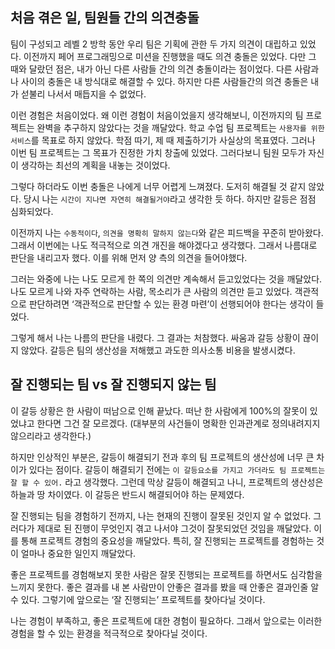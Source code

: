 ## 처음 겪은 일, 팀원들 간의 의견충돌
팀이 구성되고 레벨 2 방학 동안 우리 팀은 기획에 관한 두 가지 의견이 대립하고 있었다. 이전까지 페어 프로그래밍으로 미션을 진행했을 때도 의견 충돌은 있었다. 다만 그 때와 달랐던 점은, 내가 아닌 다른 사람들 간의 의견 충돌이라는 점이었다. 다른 사람과 나 사이의 충돌은 내 방식대로 해결할 수 있다. 하지만 다른 사람들간의 의견 충돌은 내가 섣불리 나서서 매듭지을 수 없었다.

이런 경험은 처음이었다. 왜 이런 경험이 처음이었을지 생각해보니, 이전까지의 팀 프로젝트는 완벽을 추구하지 않았다는 것을 깨달았다. 학교 수업 팀 프로젝트는 `사용자를 위한 서비스`를 목표로 하지 않았다. 학점 따기, 제 때 제출하기가 사실상의 목표였다. 그러나 이번 팀 프로젝트는 그 목표가 진정한 가치 창출에 있었다. 그러다보니 팀원 모두가 자신이 생각하는 최선의 계획을 내놓는 것이었다.

그렇다 하더라도 이번 충돌은 나에게 너무 어렵게 느껴졌다. 도저히 해결될 것 같지 않았다. 당시 나는 `시간이 지나면 자연히 해결될거야`라고 생각한 듯 하다. 하지만 갈등은 점점 심화되었다.

이전까지 나는 `수동적이다`, `의견을 명확히 말하지 않는다`와 같은 피드백을 꾸준히 받아왔다. 그래서 이번에는 나도 적극적으로 의견 개진을 해야겠다고 생각했다. 그래서 나름대로 판단을 내리고자 했다. 이를 위해 먼저 양 측의 의견을 들어야했다.

그러는 와중에 나는 나도 모르게 한 쪽의 의견만 계속해서 듣고있었다는 것을 깨달았다. 나도 모르게 나와 자주 연락하는 사람, 목소리가 큰 사람의 의견만 듣고 있었다. 객관적으로 판단하려면 ‘객관적으로 판단할 수 있는 환경 마련’이 선행되어야 한다는 생각이 들었다.

그렇게 해서 나는 나름의 판단을 내렸다. 그 결과는 처참했다. 싸움과 갈등 상황이 끊이지 않았다. 갈등은 팀의 생산성을 저해했고 과도한 의사소통 비용을 발생시켰다.


## 잘 진행되는 팀 vs 잘 진행되지 않는 팀
이 갈등 상황은 한 사람이 떠남으로 인해 끝났다. 떠난 한 사람에게 100%의 잘못이 있었냐고 한다면 그건 잘 모르겠다. (대부분의 사건들이 명확한 인과관계로 정의내려지지 않으리라고 생각한다.)

하지만 인상적인 부분은, 갈등이 해결되기 전과 후의 팀 프로젝트의 생산성에 너무 큰 차이가 있다는 점이다. 갈등이 해결되기 전에는 `이 갈등요소를 가지고 가더라도 팀 프로젝트는 잘 할 수 있어.` 라고 생각했다. 그런데 막상 갈등이 해결되고 나니, 프로젝트의 생산성은 하늘과 땅 차이였다. 이 갈등은 반드시 해결되어야 하는 문제였다.

잘 진행되는 팀을 경험하기 전까지, 나는 현재의 진행이 잘못된 것인지 알 수 없었다. 그러다가 제대로 된 진행이 무엇인지 겪고 나서야 그것이 잘못되었던 것임을 깨달았다. 이를 통해 프로젝트 경험의 중요성을 깨달았다. 특히, 잘 진행되는 프로젝트를 경험하는 것이 얼마나 중요한 일인지 깨달았다.

좋은 프로젝트를 경험해보지 못한 사람은 잘못 진행되는 프로젝트를 하면서도 심각함을 느끼지 못한다. 좋은 결과를 내 본 사람만이 안좋은 결과를 봤을 때 안좋은 결과인줄 알 수 있다. 그렇기에 앞으로는 ‘잘 진행되는’ 프로젝트를 찾아다닐 것이다.

나는 경험이 부족하고, 좋은 프로젝트에 대한 경험이 필요하다. 그래서 앞으로는 이러한 경험을 할 수 있는 환경을 적극적으로 찾아다닐 것이다.
